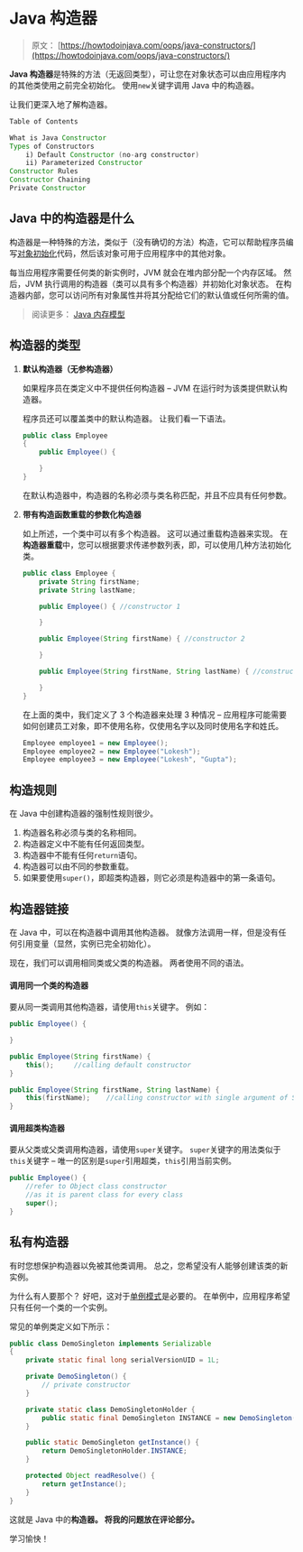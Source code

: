 # Java 构造器

> 原文： [https://howtodoinjava.com/oops/java-constructors/](https://howtodoinjava.com/oops/java-constructors/)

**Java 构造器**是特殊的方法（无返回类型），可让您在对象状态可以由应用程序内的其他类使用之前完全初始化。 使用`new`关键字调用 Java 中的构造器。

让我们更深入地了解构造器。

```java
Table of Contents

What is Java Constructor
Types of Constructors
	i) Default Constructor (no-arg constructor)
	ii) Parameterized Constructor
Constructor Rules
Constructor Chaining
Private Constructor
```

## Java 中的构造器是什么

构造器是一种特殊的方法，类似于（没有确切的方法）构造，它可以帮助程序员编写[对象初始化](https://docs.oracle.com/javase/tutorial/java/javaOO/objectcreation.html)代码，然后该对象可用于应用程序中的其他对象。

每当应用程序需要任何类的新实例时，JVM 就会在堆内部分配一个内存区域。 然后，JVM 执行调用的构造器（类可以具有多个构造器）并初始化对象状态。 在构造器内部，您可以访问所有对象属性并将其分配给它们的默认值或任何所需的值。

> 阅读更多： [Java 内存模型](//howtodoinjava.com/java/garbage-collection/jvm-memory-model-structure-and-components/)

## 构造器的类型

1.  **默认构造器（无参构造器）**

    如果程序员在类定义中不提供任何构造器 – JVM 在运行时为该类提供默认构造器。

    程序员还可以覆盖类中的默认构造器。 让我们看一下语法。

    ```java
    public class Employee 
    {	
    	public Employee() {

    	}
    }

    ```

    在默认构造器中，构造器的名称必须与类名称匹配，并且不应具有任何参数。

2.  **带有构造函数重载的参数化构造器**

    如上所述，一个类中可以有多个构造器。 这可以通过重载构造器来实现。 在**构造器重载**中，您可以根据要求传递参数列表，即，可以使用几种方法初始化类。

    ```java
    public class Employee {
    	private String firstName;
    	private String lastName;

    	public Employee() {	//constructor 1

    	}

    	public Employee(String firstName) { //constructor 2

    	}

    	public Employee(String firstName, String lastName) { //constructor 3

    	}
    }

    ```

    在上面的类中，我们定义了 3 个构造器来处理 3 种情况 – 应用程序可能需要如何创建员工对象，即不使用名称，仅使用名字以及同时使用名字和姓氏。

    ```java
    Employee employee1 = new Employee();
    Employee employee2 = new Employee("Lokesh");
    Employee employee3 = new Employee("Lokesh", "Gupta");

    ```

## 构造规则

在 Java 中创建构造器的强制性规则很少。

1.  构造器名称必须与类的名称相同。
2.  构造器定义中不能有任何返回类型。
3.  构造器中不能有任何`return`语句。
4.  构造器可以由不同的参数重载。
5.  如果要使用`super()`，即超类构造器，则它必须是构造器中的第一条语句。

## 构造器链接

在 Java 中，可以在构造器中调用其他构造器。 就像方法调用一样，但是没有任何引用变量（显然，实例已完全初始化）。

现在，我们可以调用相同类或父类的构造器。 两者使用不同的语法。

#### 调用同一个类的构造器

要从同一类调用其他构造器，请使用`this`关键字。 例如：

```java
public Employee() {	

}

public Employee(String firstName) { 
	this();		//calling default constructor
}

public Employee(String firstName, String lastName) {
	this(firstName);	//calling constructor with single argument of String type
}

```

#### 调用超类构造器

要从父类或父类调用构造器，请使用`super`关键字。 `super`关键字的用法类似于`this`关键字 – 唯一的区别是`super`引用超类，`this`引用当前实例。

```java
public Employee() {	
	//refer to Object class constructor 
	//as it is parent class for every class
	super();	
}

```

## 私有构造器

有时您想保护构造器以免被其他类调用。 总之，您希望没有人能够创建该类的新实例。

为什么有人要那个？ 好吧，这对于[单例模式](//howtodoinjava.com/design-patterns/creational/singleton-design-pattern-in-java/)是必要的。 在单例中，应用程序希望只有任何一个类的一个实例。

常见的单例类定义如下所示：

```java
public class DemoSingleton implements Serializable 
{
    private static final long serialVersionUID = 1L;

    private DemoSingleton() {
        // private constructor
    }

    private static class DemoSingletonHolder {
        public static final DemoSingleton INSTANCE = new DemoSingleton();
    }

    public static DemoSingleton getInstance() {
        return DemoSingletonHolder.INSTANCE;
    }

    protected Object readResolve() {
        return getInstance();
    }
}

```

这就是 Java 中的**构造器。 将我的问题放在评论部分。**

学习愉快！
